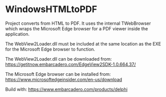# WindowsHTMLtoPDF

Project converts from HTML to PDF. It uses the internal TWebBrowser which wraps the Microsoft Edge browser for a PDF viewer inside the application.

The WebView2Loader.dll must be included at the same location as the EXE for the Microsoft Edge browser to function.

The WebView2Loader.dll can be downloaded from:
https://getitnow.embarcadero.com/EdgeView2SDK-1.0.664.37/

The Microsoft Edge browser can be installed from:
https://www.microsoftedgeinsider.com/en-us/download


Build with:
https://www.embarcadero.com/products/delphi
